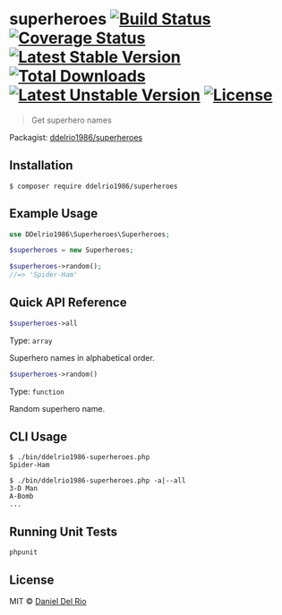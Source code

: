 # superheroes [![Build Status](https://travis-ci.org/ddelrio1986/superheroes.svg?branch=master)](https://travis-ci.org/ddelrio1986/superheroes) [![Coverage Status](https://coveralls.io/repos/github/ddelrio1986/superheroes/badge.svg?branch=master)](https://coveralls.io/github/ddelrio1986/superheroes?branch=master) [![Latest Stable Version](https://poser.pugx.org/ddelrio1986/superheroes/v/stable)](https://packagist.org/packages/ddelrio1986/superheroes) [![Total Downloads](https://poser.pugx.org/ddelrio1986/superheroes/downloads)](https://packagist.org/packages/ddelrio1986/superheroes) [![Latest Unstable Version](https://poser.pugx.org/ddelrio1986/superheroes/v/unstable)](https://packagist.org/packages/ddelrio1986/superheroes) [![License](https://poser.pugx.org/ddelrio1986/superheroes/license)](https://packagist.org/packages/ddelrio1986/superheroes)

> Get superhero names

Packagist: [ddelrio1986/superheroes](https://packagist.org/packages/ddelrio1986/superheroes)

## Installation

```
$ composer require ddelrio1986/superheroes
```

## Example Usage

```php
use DDelrio1986\Superheroes\Superheroes;

$superheroes = new Superheroes;

$superheroes->random();
//=> 'Spider-Ham'
```
## Quick API Reference

```php
$superheroes->all
```

Type: `array`

Superhero names in alphabetical order.

```php
$superheroes->random()
```

Type: `function`

Random superhero name.

## CLI Usage

```
$ ./bin/ddelrio1986-superheroes.php
Spider-Ham
```

```
$ ./bin/ddelrio1986-superheroes.php -a|--all
3-D Man
A-Bomb
...
```

## Running Unit Tests

```
phpunit
```

## License

MIT © [Daniel Del Rio](http://github.com/ddelrio1986)
